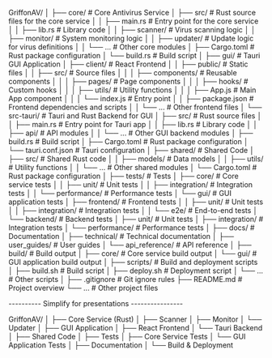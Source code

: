 GriffonAV/
│
├── core/                            # Core Antivirus Service
│   ├── src/                         # Rust source files for the core service
│   │   ├── main.rs                  # Entry point for the core service
│   │   ├── lib.rs                   # Library code
│   │   ├── scanner/                 # Virus scanning logic
│   │   ├── monitor/                 # System monitoring logic
│   │   ├── updater/                 # Update logic for virus definitions
│   │   └── ...                      # Other core modules
│   ├── Cargo.toml                   # Rust package configuration
│   └── build.rs                     # Build script
│
├── gui/                             # Tauri GUI Application
│   ├── client/                      # React Frontend
│   │   ├── public/                  # Static files
│   │   ├── src/                     # Source files
│   │   │   ├── components/          # Reusable components
│   │   │   ├── pages/               # Page components
│   │   │   ├── hooks/               # Custom hooks
│   │   │   ├── utils/               # Utility functions
│   │   │   ├── App.js               # Main App component
│   │   │   └── index.js             # Entry point
│   │   ├── package.json             # Frontend dependencies and scripts
│   │   └── ...                      # Other frontend files
│   └── src-tauri/                   # Tauri and Rust Backend for GUI
│       ├── src/                     # Rust source files
│       │   ├── main.rs              # Entry point for Tauri app
│       │   ├── lib.rs               # Library code
│       │   ├── api/                 # API modules
│       │   └── ...                  # Other GUI backend modules
│       ├── build.rs                 # Build script
│       ├── Cargo.toml               # Rust package configuration
│       └── tauri.conf.json          # Tauri configuration
│
├── shared/                          # Shared Code
│   ├── src/                         # Shared Rust code
│   │   ├── models/                  # Data models
│   │   ├── utils/                   # Utility functions
│   │   └── ...                      # Other shared modules
│   └── Cargo.toml                   # Rust package configuration
│
├── tests/                           # Tests
│   ├── core/                        # Core service tests
│   │   ├── unit/                    # Unit tests
│   │   ├── integration/             # Integration tests
│   │   └── performance/             # Performance tests
│   └── gui/                         # GUI application tests
│       ├── frontend/                # Frontend tests
│       │   ├── unit/                # Unit tests
│       │   ├── integration/         # Integration tests
│       │   └── e2e/                 # End-to-end tests
│       └── backend/                 # Backend tests
│           ├── unit/                # Unit tests
│           ├── integration/         # Integration tests
│           └── performance/         # Performance tests
│
├── docs/                            # Documentation
│   ├── technical/                   # Technical documentation
│   ├── user_guides/                 # User guides
│   └── api_reference/               # API reference
│
├── build/                           # Build output
│   ├── core/                        # Core service build output
│   └── gui/                         # GUI application build output
│
├── scripts/                         # Build and deployment scripts
│   ├── build.sh                     # Build script
│   ├── deploy.sh                    # Deployment script
│   └── ...                          # Other scripts
│
├── .gitignore                       # Git ignore rules
├── README.md                        # Project overview
└── ...                              # Other project files


---------- Simplify for presentations ----------------

GriffonAV/
│
├── Core Service (Rust)
│   ├── Scanner
│   ├── Monitor
│   └── Updater
│
├── GUI Application
│   ├── React Frontend
│   └── Tauri Backend
│
├── Shared Code
│
├── Tests
│   ├── Core Service Tests
│   └── GUI Application Tests
│
├── Documentation
│
└── Build & Deployment
